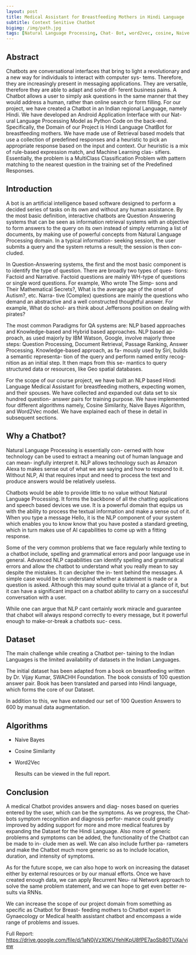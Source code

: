 ```yaml
---
layout: post
title: Medical Assistant for Breastfeeding Mothers in Hindi Language
subtitle: Context Senitive Chatbot
bigimg: /img/path.jpg
tags: [Natural Language Processing, Chat- Bot, word2vec, cosine, Naive Bayes]
---
```


## Abstract
Chatbots are conversational interfaces that bring to light a revolutionary and a new way for individuals to interact with computer sys- tems. Therefore, they are increasingly present in messaging applications. They are versatile, therefore they are able to adapt and solve dif- ferent business pains. A Chatbot allows a user to simply ask questions in the same manner that they would address a human, rather than online search or form filling. For our project, we have created a Chatbot in an Indian regional Language, namely Hindi. We have developed an Android Application Interface with our Nat- ural Language Processing Model as Python Code on the back-end. Specifically, the Domain of our Project is Hindi Language ChatBot for breastfeeding mothers. We have made use of Retrieval based models that use a collection of predefined responses and a heuristic to pick an appropriate response based on the input and context. Our heuristic is a mix of rule-based expression match, and Machine Learning clas- sifiers. Essentially, the problem is a MultiClass Classification Problem with pattern matching to the nearest question in the training set of the Predefined Responses.

## Introduction
A bot is an artificial intelligence based software designed to perform a decided series of tasks on its own and without any human assistance. By the most basic definition, interactive chatbots are Question Answering systems that can be seen as information retrieval systems with an objective to form answers to the query on its own instead of simply returning a list of documents, by making use of powerful concepts from Natural Language Processing domain. In a typical information- seeking session, the user submits a query and the system returns a result; the session is then con- cluded.

In Question-Answering systems, the first and the most basic component is to identify the type of question. There are broadly two types of ques- tions: Factoid and Narrative. Factoid questions are mainly WH-type of questions or single word questions. For example, Who wrote The Simp- sons and Their Mathematical Secrets?, What is the average age of the onset of Autism?, etc. Narra- tive (Complex) questions are mainly the questions who demand an abstractive and a well constructed thoughtful answer. For example, What do schol- ars think about Jeffersons position on dealing with pirates?

The most common Paradigms for QA systems are: NLP based approaches and Knowledge-based and Hybrid based approaches. NLP based ap- proach, as used majorly by IBM Watson, Google, involve majorly three steps: Question Processing, Document Retrieval, Passage Ranking, Answer Processing. Knowledge-based approach, as fa- mously used by Siri, builds a semantic representa- tion of the query and perform named entity recog- nition as an initial step. It then maps from this se- mantics to query structured data or resources, like Geo spatial databases. 

For the scope of our course project, we have built an NLP based Hindi Language Medical Assistant for breastfeeding mothers, expecting women, and their spouses. We have collected and expanded out data set to six hundred question- answer pairs for training purpose. We have implemented four different algorithms namely, Cosine Similarity, Naive Bayes Algorithm, and Word2Vec model. We have explained each of these in detail in subsequent sections.

## Why a Chatbot?

Natural Language Processing is essentially con- cerned with how technology can be used to extract a meaning out of human language and can mean- ingfully interpret it. NLP allows technology such as Amazon Alexa to makes sense out of what we are saying and how to respond to it. Without NLP, AI that requires input and need to process the text and produce answers would be relatively useless. 

Chatbots would be able to provide little to no value without Natural Language Processing. It forms the backbone of all the chatting applications and speech based devices we use. It is a powerful domain that equips us with the ability to process the textual information and make a sense out of it. When you type a message Hello, it is the NLP component of your system which enables you to know know that you have posted a standard greeting, which in turn makes use of AI capabilities to come up with a fitting response. 

Some of the very common problems that we face regularly while texting to a chatbot include, spelling and grammatical errors and poor language use in general. Advanced NLP capabilities can identify spelling and grammatical errors and allow the chatbot to understand what you really mean to say despite the mistakes. It can decipher the in- tent behind the messages. A simple case would be to: understand whether a statement is made or a question is asked. Although this may sound quite trivial at a glance of it, but it can have a significant impact on a chatbot ability to carry on a successful conversation with a user. 

While one can argue that NLP cant certainly work miracle and guarantee that chabot will always respond correctly to every message, but it powerful enough to make-or-break a chatbots suc- cess.

## Dataset

The main challenge while creating a Chatbot per- taining to the Indian Languages is the limited availability of datasets in the Indian Languages. 

The initial dataset has been adapted from a book on breastfeeding written by Dr. Vijay Kumar, SWACHH Foundation. The book consists of 100 question answer pair. Book has been translated and parsed into Hindi language, which forms the core of our Dataset. 

In addition to this, we have extended our set of 100 Question Answers to 600 by manual data augmentation.

## Algorithms

- Naive Bayes
- Cosine Similarity
- Word2Vec

  Results can be viewed in the full report.

## Conclusion

A medical Chatbot provides answers and diag- noses based on queries entered by the user, which can be the symptoms. As we progress, the Chat- bots symptom recognition and diagnosis perfor- mance could greatly improved by adding support for more and more medical features by expanding the Dataset for the Hindi Language. Also more of generic problems and symptoms can be added, the functionality of the Chatbot can be made to in- clude men as well. We can also include further pa- rameters and make the Chatbot much more generic so as to include location, duration, and intensity of symptoms. 

As for the future scope, we can also hope to work on increasing the dataset either by external resources or by our manual efforts. Once we have created enough data, we can apply Recurrent Neu- ral Network approach to solve the same problem statement, and we can hope to get even better re- sults via RNNs. 

We can increase the scope of our project domain from something as specific as Chatbot for Breast- feeding mothers to Chatbot expert in Gynaecology or Medical health assistant chatbot and encompass a wide range of problems and issues.

Full Report: https://drive.google.com/file/d/1aN0jVzX0KUYehlKpU8fPE7aoSb80TUXa/view
